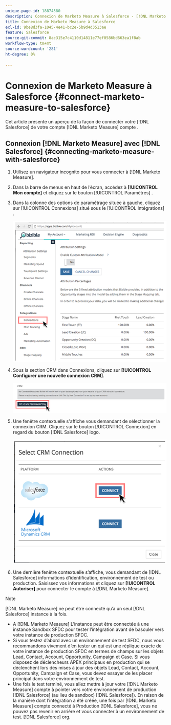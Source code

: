 ```yaml
---
unique-page-id: 18874580
description: Connexion de Marketo Measure à Salesforce - [!DNL Marketo Measure] - Documentation du produit
title: Connexion de Marketo Measure à Salesforce
exl-id: 9be8d3fa-1045-4e41-bc2e-5b9d4d3513ae
feature: Salesforce
source-git-commit: 8ac315e7c4110d14811e77ef0586bd663ea1f8ab
workflow-type: tm+mt
source-wordcount: '281'
ht-degree: 0%

---
```


# Connexion de Marketo Measure à Salesforce {#connect-marketo-measure-to-salesforce}

Cet article présente un aperçu de la façon de connecter votre [!DNL Salesforce] de votre compte [!DNL Marketo Measure] compte .

## Connexion [!DNL Marketo Measure] avec [!DNL Salesforce] {#connecting-marketo-measure-with-salesforce}

1. Utilisez un navigateur incognito pour vous connecter à [!DNL Marketo Measure].

1. Dans la barre de menus en haut de l’écran, accédez à **[!UICONTROL Mon compte]** et cliquez sur le bouton [!UICONTROL Paramètres] .

1. Dans la colonne des options de paramétrage située à gauche, cliquez sur [!UICONTROL Connexions] situé sous le [!UICONTROL Intégrations] .

   ![](assets/1.png)

1. Sous la section CRM dans Connexions, cliquez sur **[!UICONTROL Configurer une nouvelle connexion CRM]**.

   ![](assets/2.png)

1. Une fenêtre contextuelle s&#39;affiche vous demandant de sélectionner la connexion CRM. Cliquez sur le bouton [!UICONTROL Connexion] en regard du bouton [!DNL Salesforce] logo.

   ![](assets/3.png)

1. Une dernière fenêtre contextuelle s’affiche, vous demandant de [!DNL Salesforce] informations d’identification, environnement de test ou production. Saisissez vos informations et cliquez sur **[!UICONTROL Autoriser]** pour connecter le compte à [!DNL Marketo Measure].

>[!NOTE]
>
>[!DNL Marketo Measure] ne peut être connecté qu’à un seul [!DNL Salesforce] instance à la fois.
>
>* A [!DNL Marketo Measure] L’instance peut être connectée à une instance Sandbox SFDC pour tester l’intégration avant de basculer vers votre instance de production SFDC.
>* Si vous testez d’abord avec un environnement de test SFDC, nous vous recommandons vivement d’en tester un qui est une réplique exacte de votre instance de production SFDC en termes de champs sur les objets Lead, Contact, Account, Opportunity, Campaign et Case. Si vous disposez de déclencheurs APEX principaux en production qui se déclenchent lors des mises à jour des objets Lead, Contact, Account, Opportunity, Campaign et Case, vous devez essayer de les placer principal dans votre environnement de test.
>* Une fois le test terminé, vous allez mettre à jour votre [!DNL Marketo Measure] compte à pointer vers votre environnement de production [!DNL Salesforce] (au lieu de sandbox) [!DNL Salesforce]). En raison de la manière dont l’intégration a été créée, une fois par [!DNL Marketo Measure] compte connecté à Production [!DNL Salesforce], vous ne pouvez pas revenir en arrière et vous connecter à un environnement de test. [!DNL Salesforce] org.

